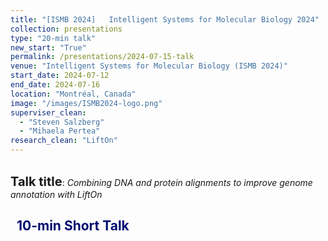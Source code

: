 ```yaml
---
title: "[ISMB 2024]   Intelligent Systems for Molecular Biology 2024"
collection: presentations
type: "20-min talk"
new_start: "True"
permalink: /presentations/2024-07-15-talk
venue: "Intelligent Systems for Molecular Biology (ISMB 2024)"
start_date: 2024-07-12
end_date: 2024-07-16
location: "Montréal, Canada"
image: "/images/ISMB2024-logo.png"
superviser_clean:
  - "Steven Salzberg"
  - "Mihaela Pertea"
research_clean: "LiftOn"
---
```


<br>
<b style="font-size:15pt">Talk title</b>: <i>Combining DNA and protein alignments to improve genome annotation with LiftOn</i>

<h2 style="color: #000f70"> <i class="fas fa-dot-circle" style="font-size:18px;"></i> &nbsp;&nbsp;10-min Short Talk </h2>
